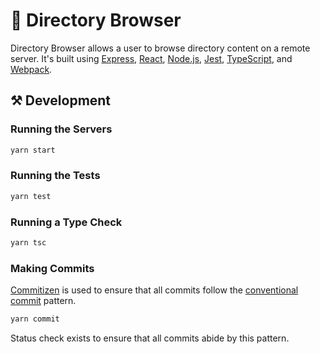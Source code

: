 # 🔎 Directory Browser

Directory Browser allows a user to browse directory content on a remote server.
It's built using [Express](https://expressjs.com/), [React](https://reactjs.org/), [Node.js](https://nodejs.org/en/), [Jest](https://jestjs.io/), [TypeScript](https://www.typescriptlang.org/), and [Webpack](https://webpack.js.org/).

## ⚒️ Development

### Running the Servers

```sh
yarn start
```

### Running the Tests

```sh
yarn test
```

### Running a Type Check

```sh
yarn tsc
```

### Making Commits

[Commitizen](https://github.com/commitizen/cz-cli) is used to ensure that all commits follow the [conventional commit](https://www.conventionalcommits.org/en/v1.0.0/) pattern.

```sh
yarn commit
```

Status check exists to ensure that all commits abide by this pattern.
